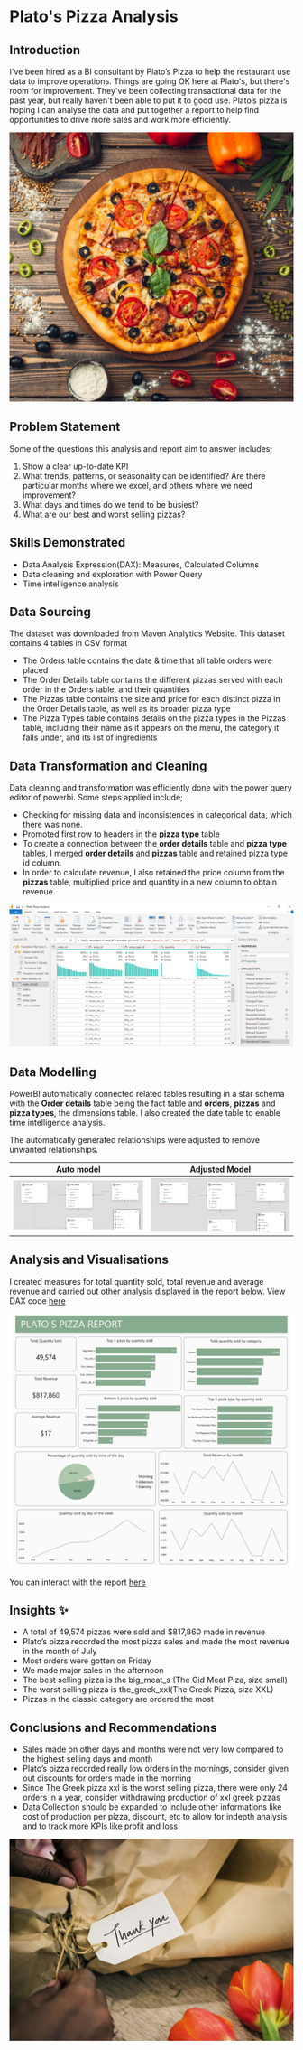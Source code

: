 # Plato's Pizza Analysis


## Introduction
I've been hired as a BI consultant by Plato’s Pizza to help the restaurant use data to improve operations. Things are going OK here at Plato's, but there's room for improvement. They've been collecting transactional data for the past year, but really haven't been able to put it to good use. Plato’s pizza is  hoping I can analyse the data and put together a report to help find opportunities to drive more sales and work more efficiently.

![](pizza.jpg)

## Problem Statement
Some of the questions this analysis and report aim to answer includes;
1. Show a clear up-to-date KPI
2. What trends, patterns, or seasonality can be identified? Are there particular months where we excel, and others where we need improvement?
3. What days and times do we tend to be busiest?
4. What are our best and worst selling pizzas?

## Skills Demonstrated
- Data Analysis Expression(DAX): Measures, Calculated Columns
- Data cleaning and exploration with Power Query
- Time intelligence analysis

## Data Sourcing

The dataset was downloaded from Maven Analytics Website. This dataset contains 4 tables in CSV format
- The Orders table contains the date & time that all table orders were placed
- The Order Details table contains the different pizzas served with each order in the Orders table, and their quantities
- The Pizzas table contains the size and price for each distinct pizza in the Order Details table, as well as its broader pizza type
- The Pizza Types table contains details on the pizza types in the Pizzas table, including their name as it appears on the menu, the category it falls under, and its list of ingredients

## Data Transformation and Cleaning

Data cleaning and transformation was efficiently done with the power query editor of powerbi. Some steps applied include;
- Checking for missing data and inconsistences in categorical data, which there was none.
- Promoted first row to headers in the **pizza type** table
- To create a connection between the **order details** table and **pizza type** tables, I merged **order details** and **pizzas** table and retained pizza type id column.
- In order to calculate revenue, I also retained the price column from the **pizzas** table, multiplied price and quantity in a new column to obtain revenue.

![](Screenshot(58).png)

## Data Modelling


PowerBI automatically connected related tables resulting in a star schema with the **Order details** table being the fact table and **orders**, **pizzas** and **pizza types**, the dimensions table. I also created the date table to enable time intelligence analysis. 

The automatically generated relationships were adjusted to remove unwanted relationships.

Auto model    |    Adjusted Model
:------------:|:-----------------:
![](Screenshot(63).png)|![](Screenshot(64).png)



## Analysis and Visualisations

I created measures for total quantity sold, total revenue and average revenue and carried out other analysis displayed in the report below. View DAX code [here](Plato'spizzaDAX.txt)

![](PlatoPizzaAnalysis01.jpg)

You can interact with the report [here](https://app.powerbi.com/groups/me/reports/b78f18e2-7016-43c3-840f-f8cdc83a2c81/ReportSectionc5264703a15260ad86da?experience=power-bi)


## Insights ✨

- A total of 49,574 pizzas were sold and $817,860 made in revenue
- Plato’s pizza recorded the most pizza sales and made the most revenue in the month of July
- Most orders were gotten on Friday
- We made major sales in the afternoon
- The best selling pizza is the big_meat_s (The Gid Meat Piza, size small)
- The worst selling pizza is the_greek_xxl(The Greek Pizza, size XXL)
- Pizzas in the classic category are ordered the most

## Conclusions and Recommendations

- Sales made on other days and months were not very low compared to the highest selling days and month
- Plato’s pizza recorded really low orders in the mornings, consider given out discounts for orders made in the morning
- Since The Greek pizza xxl  is the worst selling pizza, there were only 24 orders in a year, consider withdrawing production of  xxl greek pizzas
- Data Collection should be expanded to include other informations like cost of production per pizza, discount, etc to allow for indepth analysis and to track more KPIs like profit and loss

  

![](thank_you.jpg)
